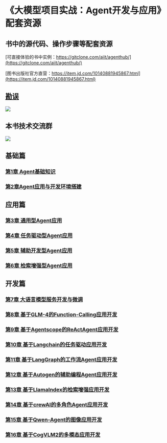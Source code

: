 # 《大模型项目实战：Agent开发与应用》配套资源

## 书中的源代码、操作步骤等配套资源

[可直接体验的书中实例：https://gitclone.com/aiit/agenthub/](https://gitclone.com/aiit/agenthub/)

[图书出版社官方直营：https://item.jd.com/10140881945867.html](https://item.jd.com/10140881945867.html)

## [勘误](https://github.com/little51/agent-dev/issues)

![](https://gitclone.com/download1/ai-agent/agent-dev1.png)

## 本书技术交流群

![](https://gitclone.com/download1/aliendao/aliendao1.jpg)

## 基础篇

### [第1章 Agent基础知识](https://github.com/little51/agent-dev/tree/main/chapter01)<br>

### [第2章Agent应用与开发环境搭建](https://github.com/little51/agent-dev/tree/main/chapter02)<br>

## 应用篇

### [第3章 通用型Agent应用](https://github.com/little51/agent-dev/tree/main/chapter03)<br>

### [第4章 任务驱动型Agent应用](https://github.com/little51/agent-dev/tree/main/chapter04)<br>

### [第5章 辅助开发型Agent应用](https://github.com/little51/agent-dev/tree/main/chapter05)<br>

### [第6章 检索增强型Agent应用](https://github.com/little51/agent-dev/tree/main/chapter06)<br>

## 开发篇

### [第7章 大语言模型服务开发与微调](https://github.com/little51/agent-dev/tree/main/chapter07)<br>

### [第8章 基于GLM-4的Function-Calling应用开发](https://github.com/little51/agent-dev/tree/main/chapter08)<br>

### [第9章 基于Agentscope的ReActAgent应用开发](https://github.com/little51/agent-dev/tree/main/chapter09)<br>

### [第10章 基于Langchain的任务驱动应用开发](https://github.com/little51/agent-dev/tree/main/chapter10)<br>

### [第11章 基于LangGraph的工作流Agent应用开发](https://github.com/little51/agent-dev/tree/main/chapter11)<br>

### [第12章 基于Autogen的辅助编程Agent应用开发](https://github.com/little51/agent-dev/tree/main/chapter12)<br>

### [第13章 基于LlamaIndex的检索增强应用开发](https://github.com/little51/agent-dev/tree/main/chapter13)<br>

### [第14章 基于crewAI的多角色Agent应用开发](https://github.com/little51/agent-dev/tree/main/chapter14)<br>

### [第15章 基于Qwen-Agent的图像应用开发](https://github.com/little51/agent-dev/tree/main/chapter15)<br>

### [第16章 基于CogVLM2的多模态应用开发](https://github.com/little51/agent-dev/tree/main/chapter16)